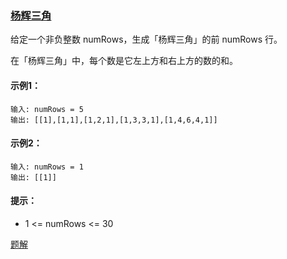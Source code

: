 ### [杨辉三角](https://leetcode-cn.com/problems/pascals-triangle/)

给定一个非负整数 numRows，生成「杨辉三角」的前 numRows 行。

在「杨辉三角」中，每个数是它左上方和右上方的数的和。

#### 示例1：
```
输入: numRows = 5
输出: [[1],[1,1],[1,2,1],[1,3,3,1],[1,4,6,4,1]]
```

#### 示例2：
```
输入: numRows = 1
输出: [[1]]
```

#### 提示：
- 1 <= numRows <= 30

[题解](https://github.com/WavyPeng/happy-together/blob/main/algorithm/array/src/main/java/com/array/solution/PascalsTriangle.java)
